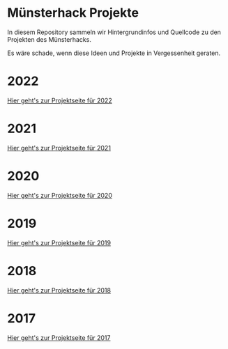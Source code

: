 # Münsterhack Projekte

In diesem Repository sammeln wir Hintergrundinfos und Quellcode zu den Projekten des Münsterhacks.

Es wäre schade, wenn diese Ideen und Projekte in Vergessenheit geraten.

# 2022

[Hier geht's zur Projektseite für 2022](2022.md)

# 2021

[Hier geht's zur Projektseite für 2021](2021.md)

# 2020

[Hier geht's zur Projektseite für 2020](2020.md)

# 2019

[Hier geht's zur Projektseite für 2019](2019.md)

# 2018

[Hier geht's zur Projektseite für 2018](2018.md)

# 2017

[Hier geht's zur Projektseite für 2017](2017.md)
